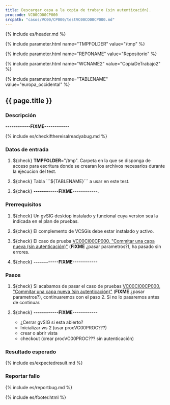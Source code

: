 ```yaml
---
title: Descargar capa a la copia de trabajo (sin autenticación).
proccode: VC00CO00CP000
srcpath: "casos/VC00/CP000/testVC00CO00CP000.md"
---
```


{% include es/header.md %}

{% include parameter.html name="TMPFOLDER" value="/tmp" %}

{% include parameter.html name="REPONAME" value="Repositorio" %}

{% include parameter.html name="WCNAME2" value="CopiaDeTrabajo2" %}

{% include parameter.html name="TABLENAME" value="europa_occidental" %}

## {{ page.title }}

### Descripción

**------------FIXME------------**

{% include es/checkifthereisalreadyabug.md %}

### Datos de entrada

1. ${check} **TMPFOLDER**="/tmp". Carpeta en la que se disponga de acceso para escritura donde
   se crearan los archivos necesarios durante la ejecucion del test.

4. ${check} Tabla ```${TABLENAME}``` a usar en este test. 

4. ${check} **------------FIXME------------**. 

### Prerrequisitos

1. ${check} Un gvSIG desktop instalado y funcional cuya version sea la indicada en el plan de pruebas.

2. ${check} El complemento de VCSGis debe estar instalado y activo.

3. ${check} El caso de prueba [VC00CI00CP000, "Commitar una capa nueva (sin autenticación)"](../../CI00/CP000/testVC00CI00CP000.md) 
   (**FIXME** ¿pasar parametros?),
   ha pasado sin errores. 

4. ${check} **------------FIXME------------**

### Pasos

1. ${check} Si acabamos de pasar el caso de pruebas 
   [VC00CI00CP000, "Commitar una capa nueva (sin autenticación)"](../../CI00/CP000/testVC00CI00CP000.md) (**FIXME** ¿pasar parametros?), 
   continuaremos con el paso 2. 
   Si no lo pasaremos antes de continuar. 
      
1. ${check} **------------FIXME------------**
   * ¿Cerrar gvSIG si esta abierto?
   * Inicializar ws 2 (usar procVC00PROC???)
   * crear o abrir vista
   * checkout (crear procVC00PROC??? sin autenticación)

### Resultado esperado

{% include es/expectedresult.md %}

### Reportar fallo

{% include es/reportbug.md %}

{% include es/footer.html %}
